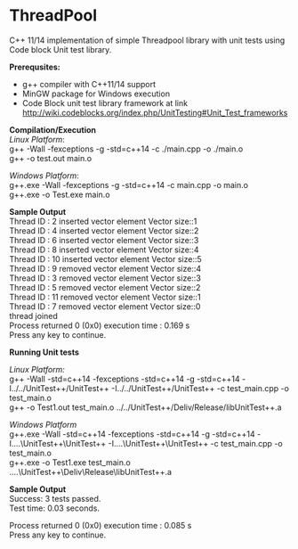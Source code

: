 # ThreadPool
C++ 11/14 implementation of simple Threadpool library with unit tests using Code block Unit test library.

**Prerequsites:**
- g++ compiler with C++11/14 support
- MinGW package for Windows execution
- Code Block unit test library framework at link <br />
http://wiki.codeblocks.org/index.php/UnitTesting#Unit_Test_frameworks

**Compilation/Execution**<br />
_Linux Platform_:<br />
g++ -Wall -fexceptions -g -std=c++14  -c ./main.cpp -o ./main.o <br />
g++ -o test.out main.o <br />

_Windows Platform_:<br />
g++.exe -Wall -fexceptions -g -std=c++14  -c main.cpp -o main.o<br />
g++.exe  -o Test.exe main.o <br />

**Sample Output** <br />
Thread ID : 2 inserted vector element   Vector size::1 <br />
Thread ID : 4 inserted vector element   Vector size::2 <br />
Thread ID : 6 inserted vector element   Vector size::3 <br />
Thread ID : 8 inserted vector element   Vector size::4 <br />
Thread ID : 10 inserted vector element  Vector size::5 <br />
Thread ID : 9 removed vector element    Vector size::4 <br />
Thread ID : 3 removed vector element    Vector size::3 <br />
Thread ID : 5 removed vector element    Vector size::2 <br />
Thread ID : 11 removed vector element   Vector size::1 <br />
Thread ID : 7 removed vector element    Vector size::0 <br />
thread joined <br />
Process returned 0 (0x0)   execution time : 0.169 s <br />
Press any key to continue. <br />

**Running Unit tests** <br />

_Linux Platform:_ <br />
g++ -Wall -std=c++14 -fexceptions -std=c++14 -g -std=c++14 -I../../UnitTest++/UnitTest++ -I../../UnitTest++/UnitTest++ -c test_main.cpp -o test_main.o <br />
g++ -o Test1.out test_main.o   ../../UnitTest++/Deliv/Release/libUnitTest++.a <br />

_Windows Platform_ <br />
g++.exe -Wall -std=c++14 -fexceptions -std=c++14 -g -std=c++14 -I..\..\UnitTest++\UnitTest++ -I..\..\UnitTest++\UnitTest++ -c test_main.cpp -o test_main.o <br />
g++.exe  -o Test1.exe test_main.o   ..\..\UnitTest++\Deliv\Release\libUnitTest++.a <br />

**Sample Output** <br />
Success: 3 tests passed. <br />
Test time: 0.03 seconds. <br />

Process returned 0 (0x0)   execution time : 0.085 s <br />
Press any key to continue. <br />
